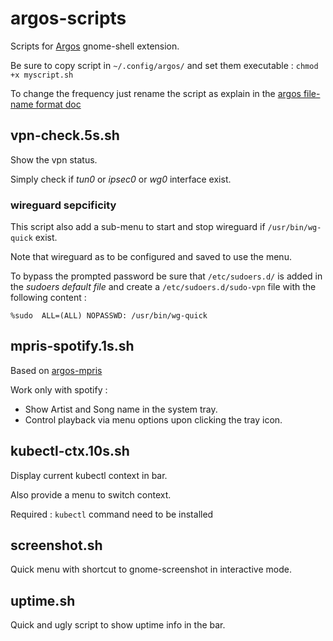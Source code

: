 # argos-scripts
Scripts for [Argos](https://github.com/p-e-w/argos) gnome-shell extension.

Be sure to copy script in `~/.config/argos/` and set them executable : `chmod +x myscript.sh`

To change the frequency just rename the script as explain in the [argos file-name format doc](https://github.com/p-e-w/argos#filename-format)


## vpn-check.5s.sh
Show the vpn status. 

Simply check if _tun0_ or _ipsec0_ or _wg0_ interface exist.


### wireguard sepcificity
This script also add a sub-menu to start and stop wireguard if `/usr/bin/wg-quick` exist.

Note that wireguard as to be configured and saved to use the menu.

To bypass the prompted password be sure that `/etc/sudoers.d/` is added in the _sudoers default file_ and create a `/etc/sudoers.d/sudo-vpn` file with the following content : 
```
%sudo  ALL=(ALL) NOPASSWD: /usr/bin/wg-quick
```


## mpris-spotify.1s.sh

Based on [argos-mpris](https://github.com/giedriusStan/argos-mpris)

Work only with spotify : 
* Show Artist and Song name in the system tray.
* Control playback via menu options upon clicking the tray icon.


## kubectl-ctx.10s.sh

Display current kubectl context in bar.

Also provide a menu to switch context.

Required : `kubectl` command need to be installed


## screenshot.sh

Quick menu with shortcut to gnome-screenshot in interactive mode.


## uptime.sh

Quick and ugly script to show uptime info in the bar.

